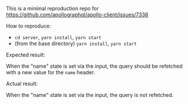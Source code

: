 This is a minimal reproduction repo for https://github.com/apollographql/apollo-client/issues/7338

How to reproduce:

* `cd server`, `yarn install`, `yarn start`
* (from the base directory) `yarn install`, `yarn start`

Expected result:

When the "name" state is set via the input, the query should be refetched with a new value for the `name` header.

Actual result:

When the "name" state is set via the input, the query is not refetched.